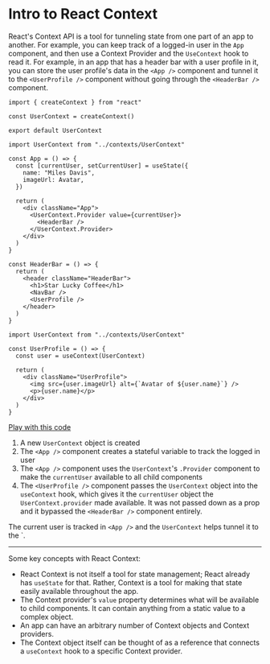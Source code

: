 # Intro to React Context

React's Context API is a tool for tunneling state from one part of an app to another. For example, you can keep track of a logged-in user in the `App` component, and then use a Context Provider and the `UseContext` hook to read it. For example, in an app that has a header bar with a user profile in it, you can store the user profile's data in the `<App />` component and tunnel it to the `<UserProfile />` component without going through the `<HeaderBar />` component.

```react
import { createContext } from "react"

const UserContext = createContext()

export default UserContext
```

```react
import UserContext from "../contexts/UserContext"

const App = () => {
  const [currentUser, setCurrentUser] = useState({
    name: "Miles Davis",
    imageUrl: Avatar,
  })

  return (
    <div className="App">
      <UserContext.Provider value={currentUser}>
        <HeaderBar />
      </UserContext.Provider>
    </div>
  )
}
```

```react
const HeaderBar = () => {
  return (
    <header className="HeaderBar">
      <h1>Star Lucky Coffee</h1>
      <NavBar />
      <UserProfile />
    </header>
  )
}
```

```react
import UserContext from "../contexts/UserContext"

const UserProfile = () => {
  const user = useContext(UserContext)

  return (
    <div className="UserProfile">
      <img src={user.imageUrl} alt={`Avatar of ${user.name}`} />
      <p>{user.name}</p>
    </div>
  )
}
```

[Play with this code](https://codesandbox.io/s/angry-cache-wqbkf)

1. A new `UserContext` object is created
2. The `<App />` component creates a stateful variable to track the logged in user
3. The `<App />` component uses the `UserContext`'s `.Provider` component to make the `currentUser` available to all child components
4. The `<UserProfile />` component passes the `UserContext` object into the `useContext` hook, which gives it the `currentUser` object the `UserContext.provider` made available. It was not passed down as a prop and it bypassed the `<HeaderBar />` component entirely.

The current user is tracked in `<App />` and the `UserContext` helps tunnel it to the `<UserProfile />.

---

Some key concepts with React Context:

* React Context is not itself a tool for state management; React already has `useState` for that. Rather, Context is a tool for making that state easily available throughout the app.
* The Context provider's `value` property determines what will be available to child components. It can contain anything from a static value to a complex object.
* An app can have an arbitrary number of Context objects and Context providers.
* The Context object itself can be thought of as a reference that connects a `useContext` hook to a specific Context provider.
